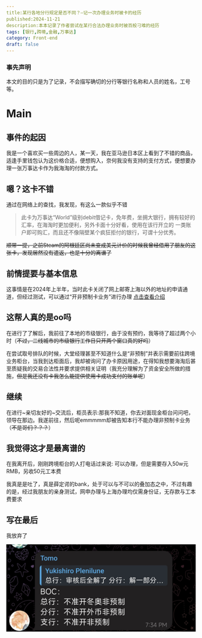 ```yaml
---
title:某行各地分行规定是否不同？—记一次办理业务时被卡的经历
published:2024-11-21
description:本本记录了作者尝试在某行合法办理业务时被百般刁难的经历
tags: [银行,跨境,金融,万事达]
category: Front-end
draft: false
---
```


### 事先声明

本文的目的只是为了记录，不会描写确切的分行等银行名称和人员的姓名，工号等。

# Main
## 事件的起因

   我是一个喜欢买一些周边的人，某一天，我在亚马逊日本区上看到了不错的商品，适逢手里钱包认为这价格合适，便想购入，奈何我没有支持的支付方式，便想要办理一张万事达卡作为我海淘的付款方式。

## 嗯？这卡不错

通过在网络上的查找，我发现，有这么一款似乎不错

> 此卡为万事达“World”级别debit借记卡，免年费，坐拥大银行，拥有较好的汇率，在海淘时更加便利，另外卡面十分好看，使用在该行开立的 一类账户即可购汇，而且还不像隔壁某个疯狂拒付的银行，可谓十分优秀。

~~顺带一提，之前Steam的阿根廷区尚未变成美元计价的时候我曾经借用了朋友的这张卡，发现居然没有遣返，也是十分的离谱了~~

## 前情提要与基本信息

这事情是在2024年上半年，当时此卡关闭了网上邮寄上海以外的地址的申请通道，但经过测试，可以通过“开非预制卡业务”进行办理 [点击查看介绍](https://t.me/DocOfCard/2145)

## 这帮人真的是oo吗

在进行了了解后，我前往了本地的市级银行，由于没有预约，我等待了超过两个小时（~~不过，二线城市的市级银行工作日只开两个窗口真的好吗~~）

在尝试取号排队的时候，大堂经理甚至不知道什么是“非预制”并表示需要前往跨境业务柜台，当我到达柜面后，我却被询问了办卡原因用途，在得知我想要海淘后甚至质疑我的交易合法性并要求提供相关证明（我充分理解为了资金安全所做的措施，~~但是我还没有卡我怎么能提供使用卡成功支付的账单呢~~）

## 继续

在进行~亲切友好的~交流后，柜员表示:那我不知道，你去对面现金柜台问问吧，领导在那边。我遂前往，然后呢emmmmm却被告知本行不能办理非预制卡业务（~~不是哥们？？？~~）

## 我觉得这才是最离谱的

在我离开后，刚刚跨境柜台的人打电话过来说: 可以办理，但是需要存入50w元RMB，另收50元工本费

我真是是吐了，真是薛定谔的bank，处于可以与不可以的叠加态之中，不过有趣的是，经过我朋友的亲身测试，网申办理与上海办理均仅需身份证，无存款与工本费要求

## 写在最后

我放弃了

![image](./cob.jpg)